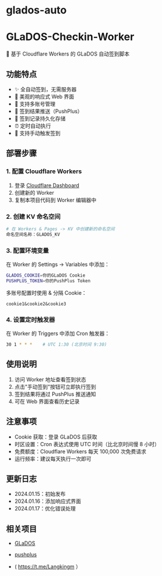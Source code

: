 # glados-auto
# GLaDOS-Checkin-Worker

🚀 基于 Cloudflare Workers 的 GLaDOS 自动签到脚本

## 功能特点

- ✨ 全自动签到，无需服务器
- 📱 美观的响应式 Web 界面
- 👥 支持多账号管理
- 📨 签到结果推送（PushPlus）
- 💾 签到记录持久化存储
- ⏰ 定时自动执行
- 🔄 支持手动触发签到

## 部署步骤

### 1. 配置 Cloudflare Workers

1. 登录 [Cloudflare Dashboard](https://dash.cloudflare.com/)
2. 创建新的 Worker
3. 复制本项目代码到 Worker 编辑器中

### 2. 创建 KV 命名空间

```bash
# 在 Workers & Pages -> KV 中创建新的命名空间
命名空间名称：GLADOS_KV
```

### 3. 配置环境变量

在 Worker 的 Settings -> Variables 中添加：

```bash
GLADOS_COOKIE=你的GLaDOS Cookie
PUSHPLUS_TOKEN=你的PushPlus Token
```

多账号配置时使用 & 分隔 Cookie：
```
cookie1&cookie2&cookie3
```

### 4. 设置定时触发器

在 Worker 的 Triggers 中添加 Cron 触发器：
```bash
30 1 * * *    # UTC 1:30 (北京时间 9:30)
```

## 使用说明

1. 访问 Worker 地址查看签到状态
2. 点击"手动签到"按钮可立即执行签到
3. 签到结果将通过 PushPlus 推送通知
4. 可在 Web 界面查看历史记录

## 注意事项

- Cookie 获取：登录 GLaDOS 后获取
- 时区设置：Cron 表达式使用 UTC 时间（比北京时间慢 8 小时）
- 免费额度：Cloudflare Workers 每天 100,000 次免费请求
- 运行频率：建议每天执行一次即可

## 更新日志

- 2024.01.15：初始发布
- 2024.01.16：添加响应式界面
- 2024.01.17：优化错误处理

## 相关项目

- [GLaDOS](https://github.com/glados-network/GLaDOS)
- [pushplus](http://www.pushplus.plus/)


- ( https://t.me/Langkingm ）

